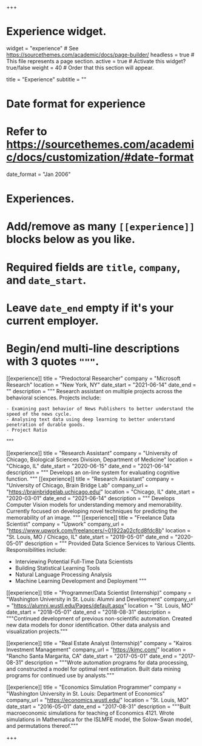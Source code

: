 +++
# Experience widget.
widget = "experience"  # See https://sourcethemes.com/academic/docs/page-builder/
headless = true  # This file represents a page section.
active = true  # Activate this widget? true/false
weight = 40  # Order that this section will appear.

title = "Experience"
subtitle = ""

# Date format for experience
#   Refer to https://sourcethemes.com/academic/docs/customization/#date-format
date_format = "Jan 2006"

# Experiences.
#   Add/remove as many `[[experience]]` blocks below as you like.
#   Required fields are `title`, `company`, and `date_start`.
#   Leave `date_end` empty if it's your current employer.
#   Begin/end multi-line descriptions with 3 quotes `"""`.
[[experience]]
  title = "Predoctoral Researcher"
  company = "Microsoft Research"
  location = "New York, NY"
  date_start = "2021-06-14"
  date_end = ""
  description = """
  Research assistant on multiple projects across the behavioral sciences.
  Projects include:

    - Examining past behavior of News Publishers to better understand the speed of the news cycle.
    - Analysing text data using deep learning to better understand penetration of durable goods.
    - Project Ratio
  """

[[experience]]
  title = "Research Assistant"
  company = "University of Chicago, Biological Sciences Division, Department of Medicine"
  location = "Chicago, IL"
  date_start = "2020-06-15"
  date_end = "2021-06-14"
  description = """
  Develops an on-line system for evaluating cognitive function.
  """
[[experience]]
  title = "Research Assistant"
  company = "University of Chicago, Brain Bridge Lab"
  company_url = "https://brainbridgelab.uchicago.edu/"
  location = "Chicago, IL"
  date_start = "2020-03-01"
  date_end = "2021-06-14"
  description = """
  Develops Computer Vision models for understanding memory and memorability. Currently focused on developing novel techniques for predicting the memorability of an image.
  """
[[experience]]
  title = "Freelance Data Scientist"
  company = "Upwork"
  company_url = "https://www.upwork.com/freelancers/~01922a02cfcd8fdc8b"
  location = "St. Louis, MO / Chicago, IL"
  date_start = "2019-05-01"
  date_end = "2020-05-01"
  description = """ Provided Data Science Services to Various Clients.
  Responsibilities include:

  * Interviewing Potential Full-Time Data Scientists
  * Building Statistical Learning Tools
  * Natural Language Processing Analysis
  * Machine Learning Development and Deployment
  """

[[experience]]
  title = "Programmer/Data Scientist (Internship)"
  company = "Washington University in St. Louis: Alumni and Development"
  company_url = "https://alumni.wustl.edu/Pages/default.aspx"
  location = "St. Louis, MO"
  date_start = "2018-05-01"
  date_end = "2018-08-31"
  description = """Continued development of previous non-scientific automation. Created new data models for donor identification. Other data analysis and visualization projects."""

 [[experience]]
 title = "Real Estate Analyst (Internship)"
 company = "Kairos Investment Management"
 company_url = "https://kimc.com/"
 location = "Rancho Santa Margarita, CA"
 date_start = "2017-05-01"
 date_end = "2017-08-31"
 description = """Wrote automation programs for data processing, and constructed a model for optimal rent estimation. Built data mining programs for continued use by analysts."""

 [[experience]]
 title = "Economics Simulation Programmer"
 company = "Washington University in St. Louis: Department of Economics"
 company_url = "https://economics.wustl.edu/"
 location = "St. Louis, MO"
 date_start = "2016-05-01"
 date_end = "2017-08-31"
 description = """Built macroeconomic simulations for teaching of Economics 4121. Wrote simulations in Mathematica for the ISLMFE model, the Solow-Swan model, and permutations thereof."""

+++
